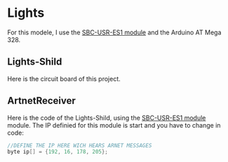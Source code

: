 # Lights

For this modele, I use the [SBC-USR-ES1 module](./SBC-USR-ES1_MANUAL_2021-04-22.pdf) and the Arduino AT Mega 328.

## Lights-Shild

Here is the circuit board of this project.

## ArtnetReceiver

Here is the code of the Lights-Shild, using the [SBC-USR-ES1 module](./SBC-USR-ES1_MANUAL_2021-04-22.pdf) module.
The IP definied for this module is start and you have to change in code:

```c
//DEFINE THE IP HERE WICH HEARS ARNET MESSAGES
byte ip[] = {192, 16, 178, 205};
```
